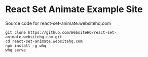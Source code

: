 React Set Animate Example Site
=============================

Source code for react-set-animate.websitehq.com

```
git clone https://github.com/WebsiteHQ/react-set-animate.websitehq.com.git
cd react-set-animate.websitehq.com
npm install -g whq
whq serve
```
